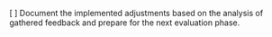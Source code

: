 [ ] Document the implemented adjustments based on the analysis of gathered feedback and prepare for the next evaluation phase.